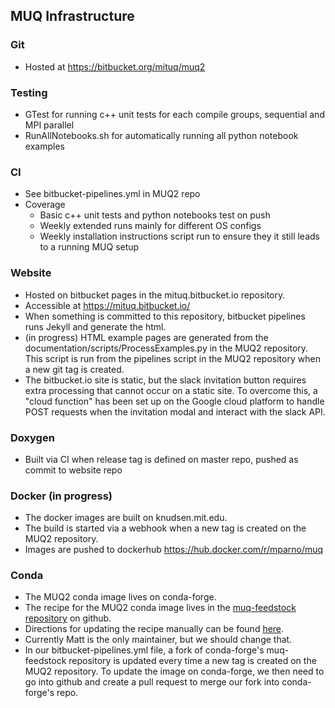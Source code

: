 ## MUQ Infrastructure

### Git
- Hosted at https://bitbucket.org/mituq/muq2

### Testing
- GTest for running c++ unit tests for each compile groups, sequential and MPI parallel
- RunAllNotebooks.sh for automatically running all python notebook examples

### CI
- See bitbucket-pipelines.yml in MUQ2 repo
- Coverage
  - Basic c++ unit tests and python notebooks test on push
  - Weekly extended runs mainly for different OS configs
  - Weekly installation instructions script run to ensure they it still leads to a running MUQ setup

### Website
- Hosted on bitbucket pages in the mituq.bitbucket.io repository.
- Accessible at https://mituq.bitbucket.io/
- When something is committed to this repository, bitbucket pipelines runs Jekyll and generate the html.
- (in progress) HTML example pages are generated from the documentation/scripts/ProcessExamples.py in the MUQ2 repository.   This script is run from the pipelines script in the MUQ2 repository when a new git tag is created.
- The bitbucket.io site is static, but the slack invitation button requires extra processing that cannot occur on a static site.  To overcome this,  a "cloud function" has been set up on the Google cloud platform to handle POST requests when the invitation modal and interact with the slack API.

### Doxygen
- Built via CI when release tag is defined on master repo, pushed as commit to website repo

### Docker (in progress)
- The docker images are built on knudsen.mit.edu.
- The build is started via a webhook when a new tag is created on the MUQ2 repository.
- Images are pushed to dockerhub https://hub.docker.com/r/mparno/muq

### Conda
- The MUQ2 conda image lives on conda-forge.
- The recipe for the MUQ2 conda image lives in the [muq-feedstock repository](https://github.com/conda-forge/muq-feedstock) on github.   
- Directions for updating the recipe manually can be found [here](https://conda-forge.org/docs/maintainer/updating_pkgs.html).
- Currently Matt is the only maintainer, but we should change that.
- In our bitbucket-pipelines.yml file, a fork of conda-forge's muq-feedstock repository is updated every time a new tag is created on the MUQ2 repository.   To update the image on conda-forge, we then need to go into github and create a pull request to merge our fork into conda-forge's repo.
